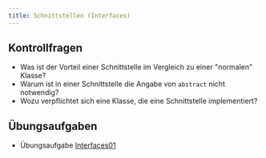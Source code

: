 ```yaml
---
title: Schnittstellen (Interfaces)
---
```


## Kontrollfragen
- Was ist der Vorteil einer Schnittstelle im Vergleich zu einer "normalen" Klasse?
- Warum ist in einer Schnittstelle die Angabe von `abstract` nicht notwendig?
- Wozu verpflichtet sich eine Klasse, die eine Schnittstelle implementiert?

## Übungsaufgaben
- Übungsaufgabe [Interfaces01](interfaces01.md)
